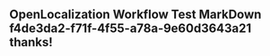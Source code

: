 <properties
ms.topic="hero-topic1"
ms.test1="hero-topic"
ms.test2="test"/>

## OpenLocalization Workflow Test MarkDown f4de3da2-f71f-4f55-a78a-9e60d3643a21 thanks!
